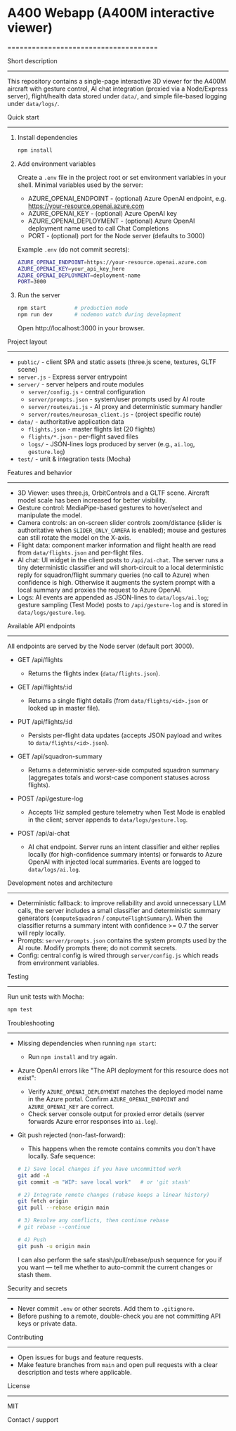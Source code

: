 # A400 Webapp (A400M interactive viewer)

=====================================

Short description

-----------------

This repository contains a single-page interactive 3D viewer for the A400M aircraft with gesture control, AI chat integration (proxied via a Node/Express server), flight/health data stored under `data/`, and simple file-based logging under `data/logs/`.

Quick start

-----------

1.  Install dependencies

    ```bash
    npm install
    ```

2.  Add environment variables

    Create a `.env` file in the project root or set environment variables in your shell. Minimal variables used by the server:

    - AZURE\_OPENAI\_ENDPOINT - (optional) Azure OpenAI endpoint, e.g. https://your-resource.openai.azure.com
    - AZURE\_OPENAI\_KEY - (optional) Azure OpenAI key
    - AZURE\_OPENAI\_DEPLOYMENT - (optional) Azure OpenAI deployment name used to call Chat Completions
    - PORT - (optional) port for the Node server (defaults to 3000)

    Example `.env` (do not commit secrets):

    ```bash
    AZURE_OPENAI_ENDPOINT=https://your-resource.openai.azure.com
    AZURE_OPENAI_KEY=your_api_key_here
    AZURE_OPENAI_DEPLOYMENT=deployment-name
    PORT=3000
    ```

3.  Run the server

    ```bash
    npm start         # production mode
    npm run dev       # nodemon watch during development
    ```

    Open http://localhost:3000 in your browser.

Project layout

--------------

- `public/` - client SPA and static assets (three.js scene, textures, GLTF scene)
- `server.js` - Express server entrypoint
- `server/` - server helpers and route modules
  - `server/config.js` - central configuration
  - `server/prompts.json` - system/user prompts used by AI route
  - `server/routes/ai.js` - AI proxy and deterministic summary handler
  - `server/routes/neurosan_client.js` - (project specific route)
- `data/` - authoritative application data
  - `flights.json` - master flights list (20 flights)
  - `flights/*.json` - per-flight saved files
  - `logs/` - JSON-lines logs produced by server (e.g., `ai.log`, `gesture.log`)
- `test/` - unit & integration tests (Mocha)

Features and behavior

---------------------

- 3D Viewer: uses three.js, OrbitControls and a GLTF scene. Aircraft model scale has been increased for better visibility.
- Gesture control: MediaPipe-based gestures to hover/select and manipulate the model.
- Camera controls: an on-screen slider controls zoom/distance (slider is authoritative when `SLIDER_ONLY_CAMERA` is enabled); mouse and gestures can still rotate the model on the X-axis.
- Flight data: component marker information and flight health are read from `data/flights.json` and per-flight files.
- AI chat: UI widget in the client posts to `/api/ai-chat`. The server runs a tiny deterministic classifier and will short-circuit to a local deterministic reply for squadron/flight summary queries (no call to Azure) when confidence is high. Otherwise it augments the system prompt with a local summary and proxies the request to Azure OpenAI.
- Logs: AI events are appended as JSON-lines to `data/logs/ai.log`; gesture sampling (Test Mode) posts to `/api/gesture-log` and is stored in `data/logs/gesture.log`.

Available API endpoints

-----------------------

All endpoints are served by the Node server (default port 3000).

- GET /api/flights
    - Returns the flights index (`data/flights.json`).

- GET /api/flights/:id
    - Returns a single flight details (from `data/flights/<id>.json` or looked up in master file).

- PUT /api/flights/:id
    - Persists per-flight data updates (accepts JSON payload and writes to `data/flights/<id>.json`).

- GET /api/squadron-summary
    - Returns a deterministic server-side computed squadron summary (aggregates totals and worst-case component statuses across flights).

- POST /api/gesture-log
    - Accepts 1Hz sampled gesture telemetry when Test Mode is enabled in the client; server appends to `data/logs/gesture.log`.

- POST /api/ai-chat
    - AI chat endpoint. Server runs an intent classifier and either replies locally (for high-confidence summary intents) or forwards to Azure OpenAI with injected local summaries. Events are logged to `data/logs/ai.log`.

Development notes and architecture

----------------------------------

- Deterministic fallback: to improve reliability and avoid unnecessary LLM calls, the server includes a small classifier and deterministic summary generators (`computeSquadron` / `computeFlightSummary`). When the classifier returns a summary intent with confidence >= 0.7 the server will reply locally.
- Prompts: `server/prompts.json` contains the system prompts used by the AI route. Modify prompts there; do not commit secrets.
- Config: central config is wired through `server/config.js` which reads from environment variables.

Testing

-------

Run unit tests with Mocha:

```bash
npm test
```

Troubleshooting

---------------

- Missing dependencies when running `npm start`:
    - Run `npm install` and try again.

- Azure OpenAI errors like "The API deployment for this resource does not exist":
    - Verify `AZURE_OPENAI_DEPLOYMENT` matches the deployed model name in the Azure portal. Confirm `AZURE_OPENAI_ENDPOINT` and `AZURE_OPENAI_KEY` are correct.
    - Check server console output for proxied error details (server forwards Azure error responses into `ai.log`).

- Git push rejected (non-fast-forward):
    - This happens when the remote contains commits you don't have locally. Safe sequence:

    ```bash
    # 1) Save local changes if you have uncommitted work
    git add -A
    git commit -m "WIP: save local work"   # or 'git stash'

    # 2) Integrate remote changes (rebase keeps a linear history)
    git fetch origin
    git pull --rebase origin main

    # 3) Resolve any conflicts, then continue rebase
    # git rebase --continue

    # 4) Push
    git push -u origin main
    ```

    I can also perform the safe stash/pull/rebase/push sequence for you if you want — tell me whether to auto-commit the current changes or stash them.

Security and secrets

--------------------

- Never commit `.env` or other secrets. Add them to `.gitignore`.
- Before pushing to a remote, double-check you are not committing API keys or private data.

Contributing

------------

- Open issues for bugs and feature requests.
- Make feature branches from `main` and open pull requests with a clear description and tests where applicable.

License

-------

MIT

Contact / support